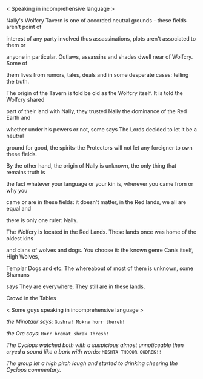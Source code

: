 < Speaking in incomprehensive language >

Nally's Wolfcry Tavern is one of accorded neutral grounds - these fields aren't point of 

interest of any party involved thus assassinations, plots aren't associated to them or 

anyone in particular. Outlaws, assassins and shades dwell near of Wolfcry. Some of 

them lives from rumors, tales, deals and in some desperate cases: telling the truth.

The origin of the Tavern is told be old as the Wolfcry itself. It is told the Wolfcry shared 

part of their land with Nally, they trusted Nally the dominance of the Red Earth and 

whether under his powers or not, some says The Lords decided to let it be a neutral 

ground for good, the spirits-the Protectors will not let any foreigner to own these fields. 

By the other hand, the origin of Nally is unknown, the only thing that remains truth is 

the fact whatever your language or your kin is, wherever you came from or why you 

came or are in these fields: it doesn't matter, in the Red lands, we all are equal and 

there is only one ruler: Nally.

The Wolfcry is located in the Red Lands. These lands once was home of the oldest kins 

and clans of wolves and dogs. You choose it: the known genre Canis itself, High Wolves, 

Templar Dogs and etc. The whereabout of most of them is unknown, some Shamans 

says They are everywhere, They still are in these lands.



Crowd in the Tables

  < Some guys speaking in incomprehensive language >
  
  *the Minotaur says:*
  `Gushra! Mokra horr therek!`
  
  *the Orc says:*
  `Horr bremat shrak Thresh!`

  *The Cyclops watched both with a suspicious almost unnoticeable then cryed a sound like a bark with words:*
  `MISHTA THOOOR OODREK!!`
  
  *The group let a high pitch laugh and started to drinking cheering the Cyclops commentary.*
